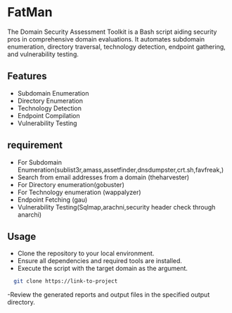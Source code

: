 # FatMan
The Domain Security Assessment Toolkit is a Bash script aiding security pros in comprehensive domain evaluations. It automates subdomain enumeration, directory traversal, technology detection, endpoint gathering, and vulnerability testing.

## Features
- Subdomain Enumeration
- Directory Enumeration
- Technology Detection
- Endpoint Compilation
- Vulnerability Testing
## requirement
- For Subdomain Enumeration(sublist3r,amass,assetfinder,dnsdumpster,crt.sh,favfreak,)
- Search from email addresses from a domain (theharvester)
- For Directory enumeration(gobuster)
- For Technology enumeration (wappalyzer)
- Endpoint Fetching (gau)
- Vulnerability Testing(Sqlmap,arachni,security header check through anarchi)
## Usage
- Clone the repository to your local environment.
- Ensure all dependencies and required tools are installed.
- Execute the script with the target domain as the argument.
```bash
  git clone https://link-to-project
```
-Review the generated reports and output files in the specified output directory.



